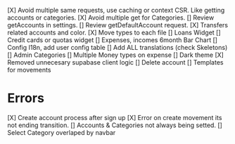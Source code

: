 [X] Avoid multiple same requests, use caching or context CSR. Like getting accounts or categories.
[X] Avoid multiple get for Categories.
[] Review getAccounts in settings.
[] Review getDefaultAccount request.
[X] Transfers related accounts and color.
[X] Move types to each file
[] Loans Widget
[] Credit cards or quotas widget
[] Expenses, incomes 6month Bar Chart
[] Config I18n, add user config table
[] Add ALL translations (check Skeletons)
[] Admin Categories
[] Multiple Money types on expense
[] Dark theme
[X] Removed unnecesary supabase client logic
[] Delete account
[] Templates for movements

# Errors

[X] Create account process after sign up
[X] Error on create movement its not ending transition.
[] Accounts & Categories not always being setted.
[] Select Category overlaped by navbar
